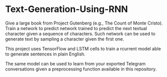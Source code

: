 # Text-Generation-Using-RNN
Give a large book from Project Gutenberg (e.g., The Count of Monte Cristo). Train a network to predict network trained to predict  the next textual character given a sequence of characters. Such network can be used to generate text by sampling a character given the first one.

This project uses TensorFlow and LSTM cells to train a rcurrent model able to generate sentences in plain English.

The same model can be used to learn from your exported Telegram conversations given a preprocessing function available in this repository.
